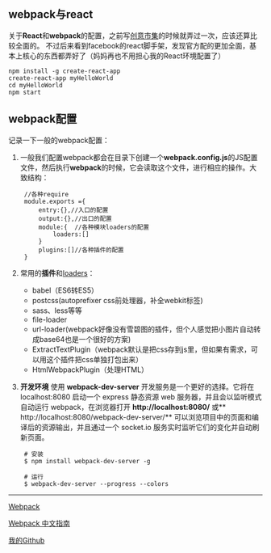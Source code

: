## webpack与react ##
关于**React**和**webpack**的配置，之前写[创意市集](https://github.com/dddzg/market)的时候就弄过一次，应该还算比较全面的。
不过后来看到facebook的react脚手架，发现官方配的更加全面，基本上核心的东西都弄好了（妈妈再也不用担心我的React环境配置了）

	npm install -g create-react-app
	create-react-app myHelloWorld
	cd myHelloWorld
	npm start

## webpack配置 ##
记录一下一般的webpack配置：

1. 一般我们配置webpack都会在目录下创建一个**webpack.config.js**的JS配置文件，然后执行**webpack**的时候，它会读取这个文件，进行相应的操作。大致结构：

		//各种require    
		module.exports ={
			entry:{},//入口的配置
			output:{},//出口的配置
			module:{  //各种模块loaders的配置
				loaders:[]
			}
			plugins:[]//各种插件的配置
		}

2. 常用的**插件**和[loaders](https://github.com/webpack/webpack)：

	- babel（ES6转ES5）
	- postcss(autoprefixer css前处理器，补全webkit标签)
	- sass、less等等
	- file-loader
	- url-loader(webpack好像没有雪碧图的插件，但个人感觉把小图片自动转成base64也是一个很好的方案)
	- ExtractTextPlugin（webpack默认是把css存到js里，但如果有需求，可以用这个插件把css单独打包出来）
	- HtmlWebpackPlugin（处理HTML）
3. **开发环境**
	使用 **webpack-dev-server** 开发服务是一个更好的选择。它将在 localhost:8080 启动一个 express 静态资源 web 服务器，并且会以监听模式自动运行 webpack，在浏览器打开 **http://localhost:8080/** 或** http://localhost:8080/webpack-dev-server/** 可以浏览项目中的页面和编译后的资源输出，并且通过一个 socket.io 服务实时监听它们的变化并自动刷新页面。

		# 安装
		$ npm install webpack-dev-server -g

		# 运行
		$ webpack-dev-server --progress --colors

----------
[Webpack](http://webpack.github.io/docs/tutorials/getting-started/)

[Webpack 中文指南](http://zhaoda.net/webpack-handbook/index.html)

[我的Github](https://github.com/dddzg/webpack)
